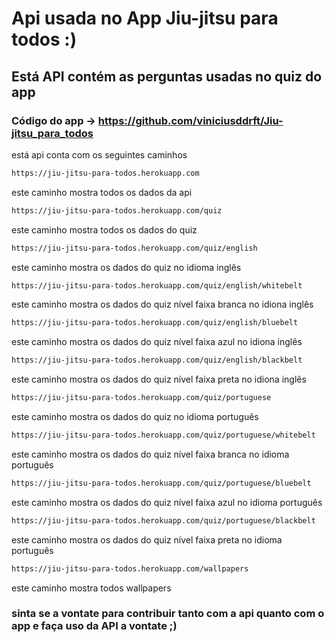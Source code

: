 # Api usada no App Jiu-jitsu para todos :)

## Está API contém as perguntas usadas no quiz do app

### Código do app -> <https://github.com/viniciusddrft/Jiu-jitsu_para_todos>

está api conta com os seguintes caminhos

```bash
https://jiu-jitsu-para-todos.herokuapp.com
```

este caminho mostra todos os dados da api

```bash
https://jiu-jitsu-para-todos.herokuapp.com/quiz
```

este caminho mostra todos os dados do quiz

```bash
https://jiu-jitsu-para-todos.herokuapp.com/quiz/english
```

este caminho mostra os dados do quiz no idioma inglês

```bash
https://jiu-jitsu-para-todos.herokuapp.com/quiz/english/whitebelt
```

este caminho mostra os dados do quiz nível faixa branca no idiona inglês

```bash
https://jiu-jitsu-para-todos.herokuapp.com/quiz/english/bluebelt
```

este caminho mostra os dados do quiz nível faixa azul no idiona inglês

```bash
https://jiu-jitsu-para-todos.herokuapp.com/quiz/english/blackbelt
```

este caminho mostra os dados do quiz nível faixa preta no idiona inglês

```bash
https://jiu-jitsu-para-todos.herokuapp.com/quiz/portuguese
```

este caminho mostra os dados do quiz no idioma português

```bash
https://jiu-jitsu-para-todos.herokuapp.com/quiz/portuguese/whitebelt
```

este caminho mostra os dados do quiz nível faixa branca no idioma português

```bash
https://jiu-jitsu-para-todos.herokuapp.com/quiz/portuguese/bluebelt
```

este caminho mostra os dados do quiz nível faixa azul no idioma português

```bash
https://jiu-jitsu-para-todos.herokuapp.com/quiz/portuguese/blackbelt
```

este caminho mostra os dados do quiz nível faixa preta no idioma português

```bash
https://jiu-jitsu-para-todos.herokuapp.com/wallpapers
```

este caminho mostra todos wallpapers

### sinta se a vontate para contribuir tanto com a api quanto com o app e faça uso da API a vontate ;)
